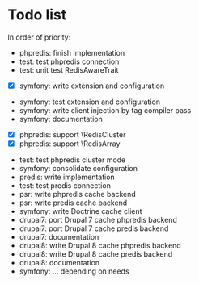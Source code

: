 # Todo list

In order of priority:

 *  phpredis: finish implementation
 *  test: test phpredis connection
 *  test: unit test RedisAwareTrait
 *  [X] symfony: write extension and configuration
 *  symfony: test extension and configuration
 *  symfony: write client injection by tag compiler pass
 *  symfony: documentation
 *  [X] phpredis: support \RedisCluster
 *  [X] phpredis: support \RedisArray
 *  test: test phpredis cluster mode
 *  symfony: consolidate configuration
 *  predis: write implementation
 *  test: test predis connection
 *  psr: write phpredis cache backend
 *  psr: write predis cache backend
 *  symfony: write Doctrine cache client
 *  drupal7: port Drupal 7 cache phpredis backend
 *  drupal7: port Drupal 7 cache predis backend
 *  drupal7: documentation
 *  drupal8: write Drupal 8 cache phpredis backend
 *  drupal8: write Drupal 8 cache predis backend
 *  drupal8: documentation
 *  symfony: ... depending on needs
